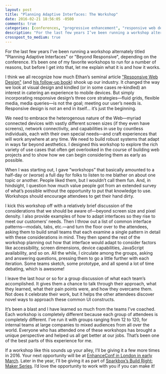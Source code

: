 ```yaml
---
layout: post
title: "Planning Adaptive Interfaces: The Workshop"
date: 2016-02-21 18:56:05 -0500
comments: true
categories: [conferences, "progressive enhancement", "responsive web design", "pattern libraries", empathy, "adaptive web design"]
description: "For the last few years I’ve been running a workshop alternately titled “Planning Adaptive Interfaces” or “Beyond Responsive”, depending on the conference. It’s been one of my favorite workshops to run for a number of reasons, but before I get into that, let me explain what it is and how it works."
crosspost_to_medium: true
---
```


For the last few years I’ve been running a workshop alternately titled "Planning Adaptive Interfaces" or "Beyond Responsive", depending on the conference. It’s been one of my favorite workshops to run for a number of reasons, but before I get into that, let me explain what it is and how it works.

<!-- more -->

I think we all recognize how much Ethan’s seminal article ["Responsive Web Design"](http://alistapart.com/article/responsive-web-design) (and [his follow-up book](https://abookapart.com/products/responsive-web-design)) shook up our industry. It changed the way we look at visual design and kindled (or in some cases re-kindled) an interest in catering an experience to mobile devices. But simply incorporating responsive design’s three core strategies—fluid grids, flexible media, media queries—is not the goal; meeting our user’s needs is. Responsive design is not an end in itself… it’s just the beginning.

We need to embrace the heterogenous nature of the Web—myriad connected devices with vastly different screen sizes (if they even have screens), network connectivity, and capabilities in use by countless individuals, each with their own special needs—and craft experiences that will work anywhere at any time. We need to build robust systems that adapt in ways far beyond aesthetics. I designed this workshop to explore the rich variety of use cases that often get overlooked in the course of building web projects and to show how we can begin considering them as early as possible.

When I was starting out, I gave “workshops” that basically amounted to a half-day or (worse) a full day for folks to listen to me blather on about one topic or another. People liked them, but I wouldn’t call them fun. And, in hindsight, I question how much value people got from an extended survey of what’s possible without the opportunity to put that knowledge to use. Workshops should encourage attendees to get their hand dirty.

I kick this workshop off with a relatively brief discussion of the considerations that we should be aware of—beyond screen size and pixel density. I also provide examples of how to adapt interfaces so they rise to meet our customers’ needs. Then I throw out a list of common interface patterns—modals, tabs, etc.—and turn the floor over to the attendees, asking them to build small teams that each examine a single pattern in detail with these considerations in mind. They then spend the rest of the workshop planning out how that interface would adapt to consider factors like accessibility, screen dimensions, device capabilities, JavaScript availability, and so on. All the while, I circulate among the groups, asking and answering questions, pressing them to go a little further with each iteration. Some teams sketch, some prototype, and all spend a lot of time debating, which is awesome!

I leave the last hour or so for a group discussion of what each team’s accomplished. It gives them a chance to talk through their approach, what they learned, what their pain points were, and how they overcame them. Not does it celebrate their work, but it helps the other attendees discover novel ways to approach these common UI constructs.

It’s been a blast and I have learned so much from the teams I’ve coached. Each workshop is completely different because each group of attendees is completely different. I’ve run it with groups ranging from 12 to 120, for internal teams at large companies to mixed audiences from all over the world. Everyone who has attended one of these workshops has brought a unique perspective and helped us all get better at our jobs. That’s been one of the best parts of this experience for me.

If a workshop like this sounds up your alley, I’ll be giving it a few more times in 2016. Your next opportunity will be at [EnhanceConf in London in early March](http://enhanceconf.com/workshop.html). Later in the year, I’ll be giving it as part of [Sparkbox’s Build Right: Maker Series](https://buildright.io/maker-series/2016/aaron-gustafson). I’d love the opportunity to work with you if you can make it!

